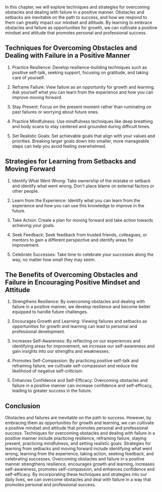 
In this chapter, we will explore techniques and strategies for overcoming obstacles and dealing with failure in a positive manner. Obstacles and setbacks are inevitable on the path to success, and how we respond to them can greatly impact our mindset and attitude. By learning to embrace obstacles and failure as opportunities for growth, we can cultivate a positive mindset and attitude that promotes personal and professional success.

Techniques for Overcoming Obstacles and Dealing with Failure in a Positive Manner
---------------------------------------------------------------------------------

1. Practice Resilience: Develop resilience-building techniques such as positive self-talk, seeking support, focusing on gratitude, and taking care of yourself.

2. Reframe Failure: View failure as an opportunity for growth and learning. Ask yourself what you can learn from the experience and how you can improve moving forward.

3. Stay Present: Focus on the present moment rather than ruminating on past failures or worrying about future ones.

4. Practice Mindfulness: Use mindfulness techniques like deep breathing and body scans to stay centered and grounded during difficult times.

5. Set Realistic Goals: Set achievable goals that align with your values and priorities. Breaking larger goals down into smaller, more manageable steps can help you avoid feeling overwhelmed.

Strategies for Learning from Setbacks and Moving Forward
--------------------------------------------------------

1. Identify What Went Wrong: Take ownership of the mistake or setback and identify what went wrong. Don't place blame on external factors or other people.

2. Learn from the Experience: Identify what you can learn from the experience and how you can use this knowledge to improve in the future.

3. Take Action: Create a plan for moving forward and take action towards achieving your goals.

4. Seek Feedback: Seek feedback from trusted friends, colleagues, or mentors to gain a different perspective and identify areas for improvement.

5. Celebrate Successes: Take time to celebrate your successes along the way, no matter how small they may seem.

The Benefits of Overcoming Obstacles and Failure in Encouraging Positive Mindset and Attitude
---------------------------------------------------------------------------------------------

1. Strengthens Resilience: By overcoming obstacles and dealing with failure in a positive manner, we develop resilience and become better equipped to handle future challenges.

2. Encourages Growth and Learning: Viewing failures and setbacks as opportunities for growth and learning can lead to personal and professional development.

3. Increases Self-Awareness: By reflecting on our experiences and identifying areas for improvement, we increase our self-awareness and gain insights into our strengths and weaknesses.

4. Promotes Self-Compassion: By practicing positive self-talk and reframing failure, we cultivate self-compassion and reduce the likelihood of negative self-criticism.

5. Enhances Confidence and Self-Efficacy: Overcoming obstacles and failure in a positive manner can increase confidence and self-efficacy, leading to greater success in the future.

Conclusion
----------

Obstacles and failures are inevitable on the path to success. However, by embracing them as opportunities for growth and learning, we can cultivate a positive mindset and attitude that promotes personal and professional success. Techniques for overcoming obstacles and dealing with failure in a positive manner include practicing resilience, reframing failure, staying present, practicing mindfulness, and setting realistic goals. Strategies for learning from setbacks and moving forward include identifying what went wrong, learning from the experience, taking action, seeking feedback, and celebrating successes. Overcoming obstacles and failure in a positive manner strengthens resilience, encourages growth and learning, increases self-awareness, promotes self-compassion, and enhances confidence and self-efficacy. By incorporating these techniques and strategies into our daily lives, we can overcome obstacles and deal with failure in a way that promotes personal and professional success.
